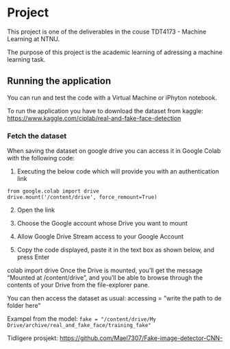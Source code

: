 # Project
This project is one of the deliverables in the couse TDT4173 - Machine Learning at NTNU. 

The purpose of this project is the academic learning of adressing a machine learning task.

## Running the application 
You can run and test the code with a Virtual Machine or iPhyton notebook. 

To run the application you have to download the dataset from kaggle:
https://www.kaggle.com/ciplab/real-and-fake-face-detection

### Fetch the dataset

When saving the dataset on google drive you can access it in Google Colab with the following code: 

1. Executing the below code which will provide you with an authentication link

```
from google.colab import drive
drive.mount('/content/drive', force_remount=True)
```

2. Open the link

3. Choose the Google account whose Drive you want to mount

4. Allow Google Drive Stream access to your Google Account

5. Copy the code displayed, paste it in the text box as shown below, and press Enter

colab import drive
Once the Drive is mounted, you’ll get the message “Mounted at /content/drive”, and you’ll be able to browse through the contents of your Drive from the file-explorer pane.

You can then access the dataset as usual: 
accessing = "write the path to de folder here"

Exampel from the model:
`fake = "/content/drive/My Drive/archive/real_and_fake_face/training_fake"`


Tidligere prosjekt: 
https://github.com/Mael7307/Fake-image-detector-CNN-
